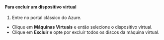 #### Para excluir um dispositivo virtual
1. Entre no portal clássico do Azure.

* Clique em **Máquinas Virtuais** e então selecione o dispositivo virtual.
* Clique em **Excluir** e opte por excluir todos os discos da máquina virtual.

<!---HONumber=AcomDC_0128_2016-->